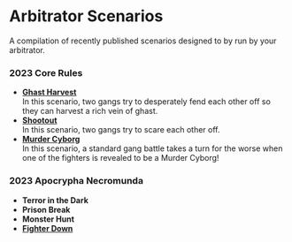 # Arbitrator Scenarios

A compilation of recently published scenarios designed to by run by your arbitrator.

### 2023 Core Rules

- [**Ghast Harvest**](/docs/scenarios/scenario-list/ghast-harvest)  
  In this scenario, two gangs try to desperately fend each other off so they can harvest a rich vein of ghast.
- [**Shootout**](/docs/scenarios/scenario-list/shoot-out)  
  In this scenario, two gangs try to scare each other off.
- [**Murder Cyborg**](/docs/scenarios/scenario-list/murder-cyborg)  
  In this scenario, a standard gang battle takes a turn for the worse when one of the fighters is revealed to be a Murder Cyborg!

### 2023 Apocrypha Necromunda

- **Terror in the Dark**
- **Prison Break**
- **Monster Hunt**
- [**Fighter Down**](/docs/scenarios/scenario-list/fighter-down)
